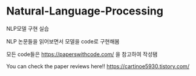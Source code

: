 # Natural-Language-Processing
NLP모델 구현 실습

NLP 논문들을 읽어보면서 모델을 code로 구현해봄

모든 code들은 https://paperswithcode.com/ 을 참고하여 작성됌

You can check the paper reviews here!! 
https://cartinoe5930.tistory.com/
